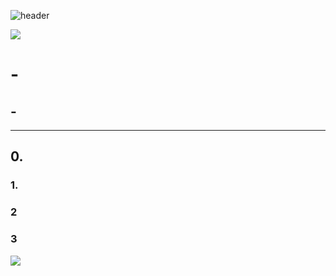 ![header](https://capsule-render.vercel.app/api?type=wave&color=auto&height=300&section=header&text=capsule%20render&fontSize=90)

<img src="https://capsule-render.vercel.app/api?type=wave&color=auto&height=300&section=header&text=capsule%20render&fontSize=90" />

# **-**

## **-**

---
## **0.**

### **1.**

### **2**

### **3**

<img src="https://img.shields.io/badge/C_Sharp-3DDC84?style=flat-square&logo=C%20Sharp&logoColor=FFFFFF&color=239120"/>&nbsp;
